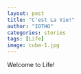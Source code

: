 ```yaml
---
layout: post
title: "C'est La Vie!"
author: "IOTHO"
categories: stories
tags: [Life]
image: cuba-1.jpg
---
```


Welcome to Life!
